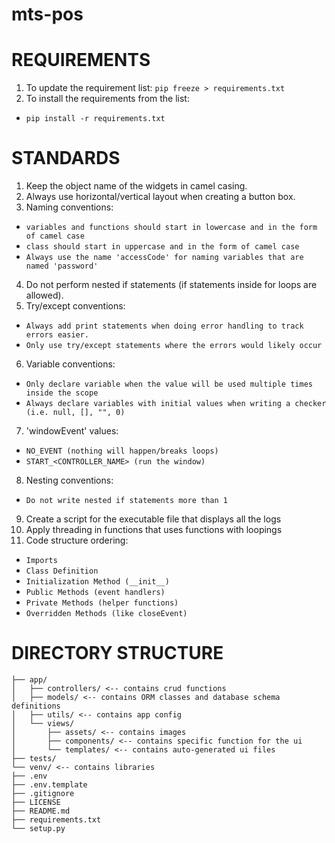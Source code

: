 # mts-pos

# REQUIREMENTS
1. To update the requirement list:
```pip freeze > requirements.txt```
2. To install the requirements from the list:
* ```pip install -r requirements.txt```

# STANDARDS
1. Keep the object name of the widgets in camel casing.
2. Always use horizontal/vertical layout when creating a button box.
3. Naming conventions:
* ```variables and functions should start in lowercase and in the form of camel case```
* ```class should start in uppercase and in the form of camel case```
* ```Always use the name 'accessCode' for naming variables that are named 'password'```
4. Do not perform nested if statements (if statements inside for loops are allowed).
5. Try/except conventions:
* ```Always add print statements when doing error handling to track errors easier.```
* ```Only use try/except statements where the errors would likely occur```
6. Variable conventions:
* ```Only declare variable when the value will be used multiple times inside the scope```
* ```Always declare variables with initial values when writing a checker (i.e. null, [], "", 0)```
7. 'windowEvent' values:
* ```NO_EVENT (nothing will happen/breaks loops)```
* ```START_<CONTROLLER_NAME> (run the window)```
8. Nesting conventions:
* ```Do not write nested if statements more than 1```
9. Create a script for the executable file that displays all the logs
10. Apply threading in functions that uses functions with loopings
11. Code structure ordering:
* ```Imports```
* ```Class Definition```
* ```Initialization Method (__init__)```
* ```Public Methods (event handlers)```
* ```Private Methods (helper functions)```
* ```Overridden Methods (like closeEvent)```

# DIRECTORY STRUCTURE
```
├── app/
│   ├── controllers/ <-- contains crud functions
│   ├── models/ <-- contains ORM classes and database schema definitions
│   ├── utils/ <-- contains app config
│   └── views/
│       ├── assets/ <-- contains images
│       ├── components/ <-- contains specific function for the ui
│       └── templates/ <-- contains auto-generated ui files
├── tests/
└── venv/ <-- contains libraries
├── .env
├── .env.template
├── .gitignore
├── LICENSE
├── README.md
├── requirements.txt
└── setup.py
```